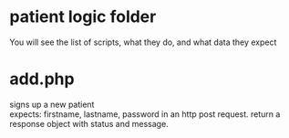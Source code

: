 # patient logic folder
You will see the list of scripts, what they do, and what data they expect
# add.php
signs up a new patient  
expects: firstname, lastname, password in an http post request.
return a response object with status and message.  
